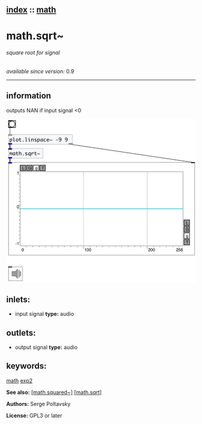 [index](index.html) :: [math](category_math.html)
---

# math.sqrt~

###### square root for signal

*available since version:* 0.9

---


## information
outputs NAN if input signal &lt;0



[![example](../examples/img/math.sqrt~.jpg)](../examples/pd/math.sqrt~.pd)









## inlets:

* input signal 
__type:__ audio<br>



## outlets:

* output signal
__type:__ audio<br>



## keywords:

[math](keywords/math.html)
[exp2](keywords/exp2.html)



**See also:**
[\[math.squared~\]](math.squared~.html)
[\[math.sqrt\]](math.sqrt.html)




**Authors:** Serge Poltavsky




**License:** GPL3 or later





